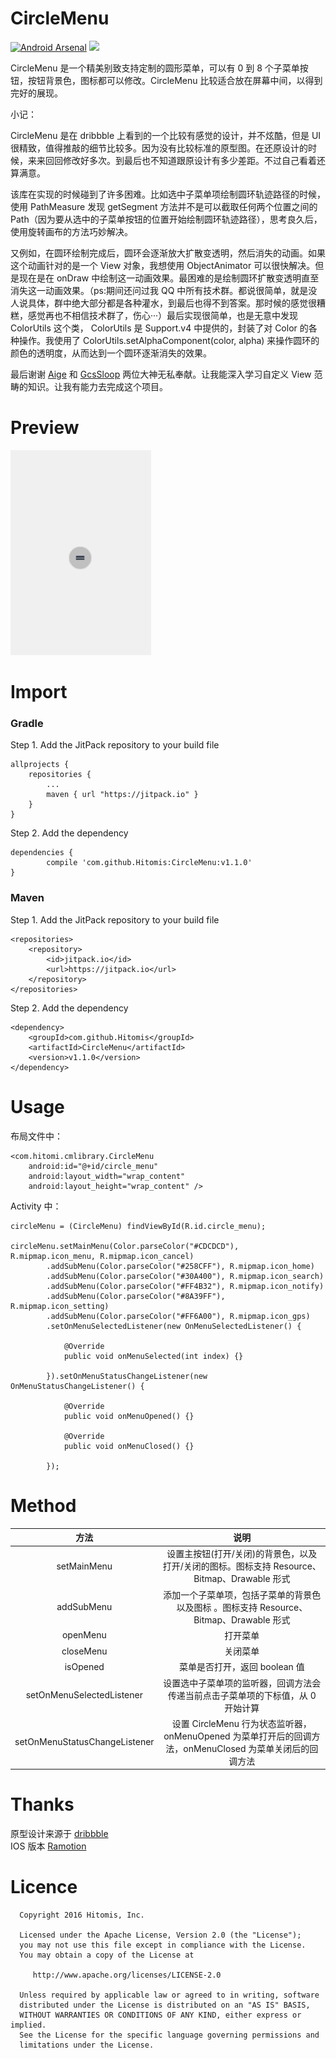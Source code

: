 # CircleMenu

[![Android Arsenal](https://img.shields.io/badge/Android%20Arsenal-CircleMenu-brightgreen.svg?style=flat)](http://android-arsenal.com/details/1/4631)
[![](https://jitpack.io/v/Hitomis/CircleMenu.svg)](https://jitpack.io/#Hitomis/CircleMenu)

CircleMenu 是一个精美别致支持定制的圆形菜单，可以有 0 到 8 个子菜单按钮，按钮背景色，图标都可以修改。CircleMenu 比较适合放在屏幕中间，以得到完好的展现。

小记：<br/>

   CircleMenu 是在 dribbble 上看到的一个比较有感觉的设计，并不炫酷，但是 UI 很精致，值得推敲的细节比较多。因为没有比较标准的原型图。在还原设计的时候，来来回回修改好多次。到最后也不知道跟原设计有多少差距。不过自己看着还算满意。

   该库在实现的时候碰到了许多困难。比如选中子菜单项绘制圆环轨迹路径的时候，使用 PathMeasure 发现 getSegment 方法并不是可以截取任何两个位置之间的 Path（因为要从选中的子菜单按钮的位置开始绘制圆环轨迹路径），思考良久后，使用旋转画布的方法巧妙解决。

   又例如，在圆环绘制完成后，圆环会逐渐放大扩散变透明，然后消失的动画。如果这个动画针对的是一个 View 对象，我想使用 ObjectAnimator 可以很快解决。但是现在是在 onDraw 中绘制这一动画效果。最困难的是绘制圆环扩散变透明直至消失这一动画效果。（ps:期间还问过我 QQ 中所有技术群。都说很简单，就是没人说具体，群中绝大部分都是各种灌水，到最后也得不到答案。那时候的感觉很糟糕，感觉再也不相信技术群了，伤心···）最后实现很简单，也是无意中发现 ColorUtils 这个类， ColorUtils 是 Support.v4 中提供的，封装了对 Color 的各种操作。我使用了 ColorUtils.setAlphaComponent(color, alpha) 来操作圆环的颜色的透明度，从而达到一个圆环逐渐消失的效果。

   最后谢谢 [Aige](http://blog.csdn.net/aigestudio?viewmode=contents) 和 [GcsSloop](http://www.gcssloop.com/#blog) 两位大神无私奉献。让我能深入学习自定义 View 范畴的知识。让我有能力去完成这个项目。


# Preview

<img src="preview/circle_menu.gif"/>


# Import

### Gradle

Step 1. Add the JitPack repository to your build file

	allprojects {
		repositories {
			...
			maven { url "https://jitpack.io" }
		}
	}
   
Step 2. Add the dependency

	dependencies {
	        compile 'com.github.Hitomis:CircleMenu:v1.1.0'
	}
   
### Maven
   
Step 1. Add the JitPack repository to your build file

	<repositories>
		<repository>
		    <id>jitpack.io</id>
		    <url>https://jitpack.io</url>
		</repository>
	</repositories>
   
Step 2. Add the dependency

	<dependency>
	    <groupId>com.github.Hitomis</groupId>
	    <artifactId>CircleMenu</artifactId>
	    <version>v1.1.0</version>
	</dependency>
   
# Usage

布局文件中：

    <com.hitomi.cmlibrary.CircleMenu
        android:id="@+id/circle_menu"
        android:layout_width="wrap_content"
        android:layout_height="wrap_content" />

Activity 中：

    circleMenu = (CircleMenu) findViewById(R.id.circle_menu);

    circleMenu.setMainMenu(Color.parseColor("#CDCDCD"), R.mipmap.icon_menu, R.mipmap.icon_cancel)
            .addSubMenu(Color.parseColor("#258CFF"), R.mipmap.icon_home)
            .addSubMenu(Color.parseColor("#30A400"), R.mipmap.icon_search)
            .addSubMenu(Color.parseColor("#FF4B32"), R.mipmap.icon_notify)
            .addSubMenu(Color.parseColor("#8A39FF"), R.mipmap.icon_setting)
            .addSubMenu(Color.parseColor("#FF6A00"), R.mipmap.icon_gps)
            .setOnMenuSelectedListener(new OnMenuSelectedListener() {

                @Override
                public void onMenuSelected(int index) {}

            }).setOnMenuStatusChangeListener(new OnMenuStatusChangeListener() {

                @Override
                public void onMenuOpened() {}

                @Override
                public void onMenuClosed() {}

            });

# Method

| 方法 | 说明 |
| :--: | :--: |
| setMainMenu | 设置主按钮(打开/关闭)的背景色，以及打开/关闭的图标。图标支持 Resource、Bitmap、Drawable 形式 |
| addSubMenu | 添加一个子菜单项，包括子菜单的背景色以及图标 。图标支持 Resource、Bitmap、Drawable 形式|
| openMenu | 打开菜单 |
| closeMenu | 关闭菜单 |
| isOpened | 菜单是否打开，返回 boolean 值 |
| setOnMenuSelectedListener | 设置选中子菜单项的监听器，回调方法会传递当前点击子菜单项的下标值，从 0 开始计算 |
| setOnMenuStatusChangeListener | 设置 CircleMenu 行为状态监听器，onMenuOpened 为菜单打开后的回调方法，onMenuClosed 为菜单关闭后的回调方法 |


# Thanks

   原型设计来源于 [dribbble](https://dribbble.com/shots/2534780-Circle-Menu-Swift-Open-Source)<br/>
   IOS 版本 [Ramotion](https://github.com/Ramotion/circle-menu)

# Licence

      Copyright 2016 Hitomis, Inc.

      Licensed under the Apache License, Version 2.0 (the "License");
      you may not use this file except in compliance with the License.
      You may obtain a copy of the License at

         http://www.apache.org/licenses/LICENSE-2.0

      Unless required by applicable law or agreed to in writing, software
      distributed under the License is distributed on an "AS IS" BASIS,
      WITHOUT WARRANTIES OR CONDITIONS OF ANY KIND, either express or implied.
      See the License for the specific language governing permissions and
      limitations under the License.
 


